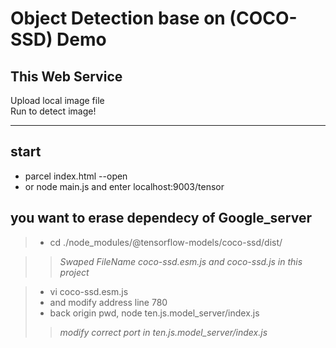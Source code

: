 # Object Detection  base on (COCO-SSD) Demo

## This Web Service
Upload local image file   
Run to detect image!

------------------------------------------------------

## start

* parcel index.html --open
* or node main.js  and  enter localhost:9003/tensor

## you want to erase dependecy of Google_server

> * cd ./node_modules/@tensorflow-models/coco-ssd/dist/    
    
> > *Swaped FileName coco-ssd.esm.js and coco-ssd.js in this project*    

> * vi coco-ssd.esm.js
> * and modify address line 780
> * back origin pwd, node ten.js.model_server/index.js
> > *modify correct port in ten.js.model_server/index.js*
